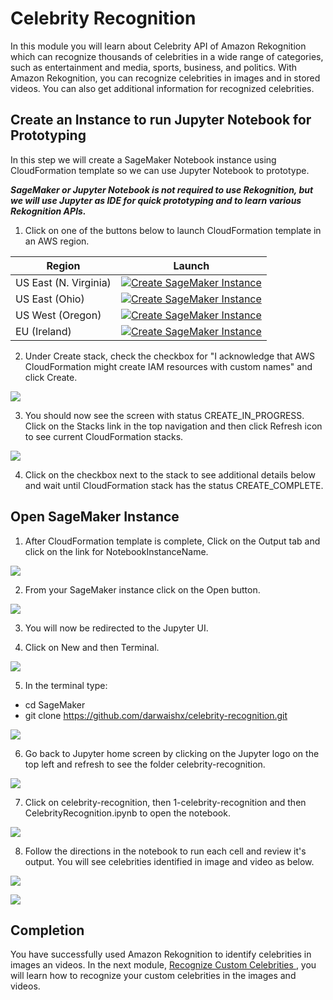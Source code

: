 # Celebrity Recognition

In this module you will learn about Celebrity API of Amazon Rekognition which can recognize thousands of celebrities in a wide range of categories, such as entertainment and media, sports, business, and politics. With Amazon Rekognition, you can recognize celebrities in images and in stored videos. You can also get additional information for recognized celebrities.

## Create an Instance to run Jupyter Notebook for Prototyping

In this step we will create a SageMaker Notebook instance using CloudFormation template so we can use Jupyter Notebook to prototype.

***SageMaker or Jupyter Notebook is not required to use Rekognition, but we will use Jupyter as IDE for quick prototyping and to learn various Rekognition APIs.***

1. Click on one of the buttons below to launch CloudFormation template in an AWS region.

Region| Launch
------|-----
US East (N. Virginia) | [![Create SageMaker Instance](http://docs.aws.amazon.com/AWSCloudFormation/latest/UserGuide/images/cloudformation-launch-stack-button.png)](https://console.aws.amazon.com/cloudformation/home?region=us-east-1#/stacks/create/review?stackName=celebrity-recognition&templateURL=https://s3.amazonaws.com/aws-workshops-us-east-1/celebrity-rekognition/deployment/cf-sage-maker.yaml)
US East (Ohio) | [![Create SageMaker Instance](http://docs.aws.amazon.com/AWSCloudFormation/latest/UserGuide/images/cloudformation-launch-stack-button.png)](https://console.aws.amazon.com/cloudformation/home?region=us-east-2#/stacks/create/review?stackName=celebrity-recognition&templateURL=https://s3.us-east-2.amazonaws.com/aws-workshops-us-east-2/celebrity-rekognition/deployment/cf-sage-maker.yaml)
US West (Oregon) | [![Create SageMaker Instance](http://docs.aws.amazon.com/AWSCloudFormation/latest/UserGuide/images/cloudformation-launch-stack-button.png)](https://console.aws.amazon.com/cloudformation/home?region=us-west-2#/stacks/create/review?stackName=celebrity-recognition&templateURL=https://s3-us-west-2.amazonaws.com/aws-workshops-us-west-2/celebrity-rekognition/deployment/cf-sage-maker.yaml)
EU (Ireland) | [![Create SageMaker Instance](http://docs.aws.amazon.com/AWSCloudFormation/latest/UserGuide/images/cloudformation-launch-stack-button.png)](https://console.aws.amazon.com/cloudformation/home?region=eu-west-1#/stacks/create/review?stackName=celebrity-recognition&templateURL=https://s3-eu-west-1.amazonaws.com/aws-workshops-eu-west-1/celebrity-rekognition/deployment/cf-sage-maker.yaml)


2. Under Create stack, check the checkbox for "I acknowledge that AWS CloudFormation might create IAM resources with custom names" and click Create.

![](assets/cf-1.png)


3. You should now see the screen with status CREATE_IN_PROGRESS. Click on the Stacks link in the top navigation and then click Refresh icon to see current CloudFormation stacks.

![](assets/cf-2.png)


4. Click on the checkbox next to the stack to see additional details below and wait until CloudFormation stack has the status CREATE_COMPLETE.

## Open SageMaker Instance

1. After CloudFormation template is complete, Click on the Output tab and click on the link for NotebookInstanceName.

![](assets/cf-4.png)

2. From your SageMaker instance click on the Open button.

![](assets/cf-5.png)

3. You will now be redirected to the Jupyter UI.

4. Click on New and then Terminal.

![](assets/sagemaker-new-terminal.png)

5. In the terminal type:
- cd SageMaker
- git clone https://github.com/darwaishx/celebrity-recognition.git

![](assets/sagemaker-gitclone.png)

6. Go back to Jupyter home screen by clicking on the Jupyter logo on the top left and refresh to see the folder celebrity-recognition.

![](assets/git-folder.png)

7. Click on celebrity-recognition, then 1-celebrity-recognition and then CelebrityRecognition.ipynb to open the notebook.

![](assets/m1-notebook.png)

8. Follow the directions in the notebook to run each cell and review it's output. You will see celebrities identified in image and video as below.

![](assets/m1-celeb.png)

![](assets/m1-celeb-video.png)

## Completion
You have successfully used Amazon Rekognition to identify celebrities in images an videos. In the next module, [Recognize Custom Celebrities ](../2-recognize-custom-celebrities), you will learn how to recognize your custom celebrities in the images and videos.
